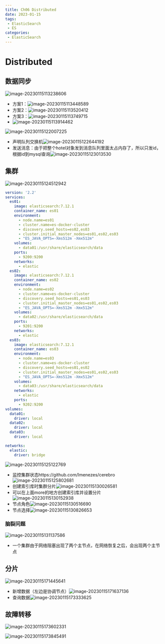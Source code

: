 ```yaml
---
title: Ch06 Distributed
date: 2023-01-15
tags:
 - ElasticSearch
 - ES
categories:
 - ElasticSearch
---
```



# Distributed



## 数据同步

![image-20230115113238606](https://markdown-1301334775.cos.eu-frankfurt.myqcloud.com/image-20230115113238606.png)

+ 方案1：![image-20230115113448589](https://markdown-1301334775.cos.eu-frankfurt.myqcloud.com/image-20230115113448589.png)
+ 方案2：![image-20230115113520412](https://markdown-1301334775.cos.eu-frankfurt.myqcloud.com/image-20230115113520412.png)
+ 方案3：![image-20230115113749715](https://markdown-1301334775.cos.eu-frankfurt.myqcloud.com/image-20230115113749715.png)
+ ![image-20230115113914462](https://markdown-1301334775.cos.eu-frankfurt.myqcloud.com/image-20230115113914462.png)



![image-20230115122007225](https://markdown-1301334775.cos.eu-frankfurt.myqcloud.com/image-20230115122007225.png)

+ 声明队列交换机![image-20230115122644192](https://markdown-1301334775.cos.eu-frankfurt.myqcloud.com/image-20230115122644192.png)
+ 发送消息：由于把整个hotel对象发到消息队列里面太占内存了，所以只发id，根据id到mysql查询![image-20230115123013530](https://markdown-1301334775.cos.eu-frankfurt.myqcloud.com/image-20230115123013530.png)





## 集群

![image-20230115124512942](https://markdown-1301334775.cos.eu-frankfurt.myqcloud.com/image-20230115124512942.png)



```yml
version: '2.2'
services:
  es01:
    image: elasticsearch:7.12.1
    container_name: es01
    environment:
      - node.name=es01
      - cluster.name=es-docker-cluster
      - discovery.seed_hosts=es02,es03
      - cluster.initial_master_nodes=es01,es02,es03
      - "ES_JAVA_OPTS=-Xms512m -Xmx512m"
    volumes:
      - data01:/usr/share/elasticsearch/data
    ports:
      - 9200:9200
    networks:
      - elastic
  es02:
    image: elasticsearch:7.12.1
    container_name: es02
    environment:
      - node.name=es02
      - cluster.name=es-docker-cluster
      - discovery.seed_hosts=es01,es03
      - cluster.initial_master_nodes=es01,es02,es03
      - "ES_JAVA_OPTS=-Xms512m -Xmx512m"
    volumes:
      - data02:/usr/share/elasticsearch/data
    ports:
      - 9201:9200
    networks:
      - elastic
  es03:
    image: elasticsearch:7.12.1
    container_name: es03
    environment:
      - node.name=es03
      - cluster.name=es-docker-cluster
      - discovery.seed_hosts=es01,es02
      - cluster.initial_master_nodes=es01,es02,es03
      - "ES_JAVA_OPTS=-Xms512m -Xmx512m"
    volumes:
      - data03:/usr/share/elasticsearch/data
    networks:
      - elastic
    ports:
      - 9202:9200
volumes:
  data01:
    driver: local
  data02:
    driver: local
  data03:
    driver: local

networks:
  elastic:
    driver: bridge
```

![image-20230115125122769](https://markdown-1301334775.cos.eu-frankfurt.myqcloud.com/image-20230115125122769.png)

+ 监控集群状态https://github.com/lmenezes/cerebro![image-20230115125802681](https://markdown-1301334775.cos.eu-frankfurt.myqcloud.com/image-20230115125802681.png)
+ 创建索引库时集群分片![image-20230115130026581](https://markdown-1301334775.cos.eu-frankfurt.myqcloud.com/image-20230115130026581.png)
+ 可以在上面more的地方创建索引库并设置分片![image-20230115130152938](https://markdown-1301334775.cos.eu-frankfurt.myqcloud.com/image-20230115130152938.png)
+ 节点角色![image-20230115130516690](https://markdown-1301334775.cos.eu-frankfurt.myqcloud.com/image-20230115130516690.png)
+ 节点选择![image-20230115130826653](https://markdown-1301334775.cos.eu-frankfurt.myqcloud.com/image-20230115130826653.png)



### 脑裂问题

![image-20230115131137586](https://markdown-1301334775.cos.eu-frankfurt.myqcloud.com/image-20230115131137586.png)

+ 一个集群由于网络阻塞出现了两个主节点，在网络恢复之后，会出现两个主节点



## 分片

![image-20230115171445641](https://markdown-1301334775.cos.eu-frankfurt.myqcloud.com/image-20230115171445641.png)

+ 新增数据（左边是协调节点）![image-20230115171637136](https://markdown-1301334775.cos.eu-frankfurt.myqcloud.com/image-20230115171637136.png)
+ 查询数据![image-20230115173333625](https://markdown-1301334775.cos.eu-frankfurt.myqcloud.com/image-20230115173333625.png)



## 故障转移

![image-20230115173602331](https://markdown-1301334775.cos.eu-frankfurt.myqcloud.com/image-20230115173602331.png)

![image-20230115173845491](https://markdown-1301334775.cos.eu-frankfurt.myqcloud.com/image-20230115173845491.png)